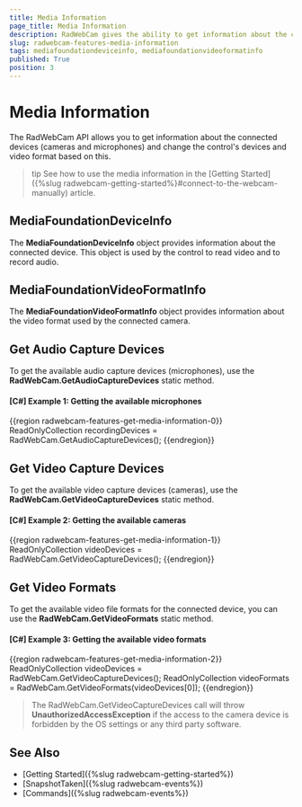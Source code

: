 ```yaml
---
title: Media Information
page_title: Media Information
description: RadWebCam gives the ability to get information about the connected devices (cameras and microphones) and change the control's device and video format based on this.
slug: radwebcam-features-media-information
tags: mediafoundationdeviceinfo, mediafoundationvideoformatinfo
published: True
position: 3
---
```


# Media Information

The RadWebCam API allows you to get information about the connected devices (cameras and microphones) and change the control's devices and video format based on this.

>tip See how to use the media information in the [Getting Started]({%slug radwebcam-getting-started%}#connect-to-the-webcam-manually) article.

## MediaFoundationDeviceInfo

The __MediaFoundationDeviceInfo__ object provides information about the connected device. This object is used by the control to read video and to record audio.

## MediaFoundationVideoFormatInfo

The __MediaFoundationVideoFormatInfo__ object provides information about the video format used by the connected camera.

## Get Audio Capture Devices

To get the available audio capture devices (microphones), use the __RadWebCam.GetAudioCaptureDevices__ static method.

#### __[C#] Example 1: Getting the available microphones__
{{region radwebcam-features-get-media-information-0}}
	ReadOnlyCollection<MediaFoundationDeviceInfo> recordingDevices = RadWebCam.GetAudioCaptureDevices();
{{endregion}}

## Get Video Capture Devices

To get the available video capture devices (cameras), use the __RadWebCam.GetVideoCaptureDevices__ static method.

#### __[C#] Example 2: Getting the available cameras__
{{region radwebcam-features-get-media-information-1}}
	ReadOnlyCollection<MediaFoundationDeviceInfo> videoDevices = RadWebCam.GetVideoCaptureDevices();
{{endregion}}

## Get Video Formats

To get the available video file formats for the connected device, you can use the __RadWebCam.GetVideoFormats__ static method.

#### __[C#] Example 3: Getting the available video formats__
{{region radwebcam-features-get-media-information-2}}
	ReadOnlyCollection<MediaFoundationDeviceInfo> videoDevices = RadWebCam.GetVideoCaptureDevices();
	ReadOnlyCollection<MediaFoundationVideoFormatInfo> videoFormats = RadWebCam.GetVideoFormats(videoDevices[0]);
{{endregion}}

> The RadWebCam.GetVideoCaptureDevices call will throw __UnauthorizedAccessException__ if the access to the camera device is forbidden by the OS settings or any third party software.

## See Also  
* [Getting Started]({%slug radwebcam-getting-started%})
* [SnapshotTaken]({%slug radwebcam-events%})
* [Commands]({%slug radwebcam-events%})
